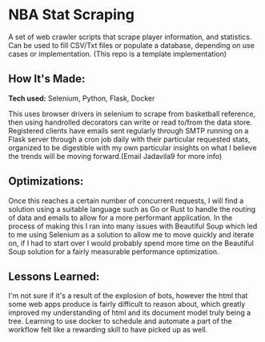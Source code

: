 # NBA Stat Scraping
A set of web crawler scripts that scrape player information, and statistics. Can be used to fill CSV/Txt files or populate a database, depending on use cases or implementation.
(This repo is a template implementation)

## How It's Made:

**Tech used:** Selenium, Python, Flask, Docker

This uses browser drivers in selenium to scrape from basketball reference, then using handrolled decorators can write or read to/from the data store. Registered clients have emails sent regularly through SMTP running on a Flask server through a cron job daily with their particular requested stats, organized to be digestible with my own particular insights on what I believe the trends will be moving forward.(Email Jadavila9 for more info)

## Optimizations:

Once this reaches a certain number of concurrent requests, I will find a solution using a suitable language such as Go or Rust to handle the routing of data and emails to allow for a more performant application. In the process of making this I ran into many issues with Beautiful Soup which led to me using Selenium as a solution to allow me to move quickly and iterate on, if I had to start over I would probably spend more time on the Beautiful Soup solution for a fairly measurable performance optimization.

## Lessons Learned:

I'm not sure if it's a result of the explosion of bots, however the html that some web apps produce is fairly difficult to reason about, which greatly improved my understanding of html and its document model truly being a tree. Learning to use docker to schedule and automate a part of the workflow felt like a rewarding skill to have picked up as well. 
